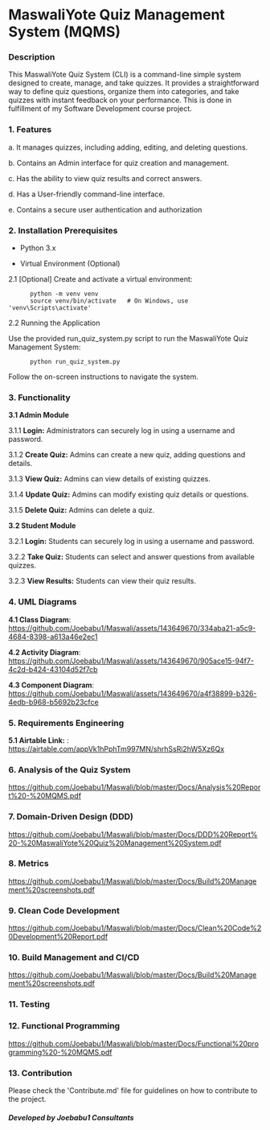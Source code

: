 # **MaswaliYote Quiz Management System (MQMS)**

### Description

This MaswaliYote Quiz System (CLI) is a command-line simple system designed to create, manage, and take quizzes. It provides a straightforward way to define quiz questions, organize them into categories, and take quizzes with instant feedback on your performance. This is done in fulfillment of my Software Development course project.

### 1. Features

a. It manages quizzes, including adding, editing, and deleting questions.

b. Contains an Admin interface for quiz creation and management.

c. Has the ability to view quiz results and correct answers.

d. Has a User-friendly command-line interface.

e. Contains a secure user authentication and authorization

### 2. Installation Prerequisites

+ Python 3.x

+ Virtual Environment (Optional)

2.1 [Optional] Create and activate a virtual environment:

          python -m venv venv
          source venv/bin/activate   # On Windows, use 'venv\Scripts\activate'

2.2 Running the Application

Use the provided run_quiz_system.py script to run the MaswaliYote Quiz Management System:

          python run_quiz_system.py

Follow the on-screen instructions to navigate the system.

### 3. Functionality

**3.1 Admin Module**

3.1.1 **Login:** Administrators can securely log in using a username and password.
     
3.1.2 **Create Quiz:** Admins can create a new quiz, adding questions and details.
     
3.1.3 **View Quiz:** Admins can view details of existing quizzes.
     
3.1.4 **Update Quiz:** Admins can modify existing quiz details or questions.
     
3.1.5 **Delete Quiz:** Admins can delete a quiz.

**3.2 Student Module**

3.2.1 **Login:** Students can securely log in using a username and password.
     
3.2.2 **Take Quiz:** Students can select and answer questions from available quizzes.
     
3.2.3 **View Results:** Students can view their quiz results.

### 4. UML Diagrams

**4.1 Class Diagram**:      
https://github.com/Joebabu1/Maswali/assets/143649670/334aba21-a5c9-4684-8398-a613a46e2ec1

 **4.2 Activity Diagram**:    
 https://github.com/Joebabu1/Maswali/assets/143649670/905ace15-94f7-4c2d-b424-43104d52f7cb

**4.3 Component Diagram**: 
https://github.com/Joebabu1/Maswali/assets/143649670/a4f38899-b326-4edb-b968-b5692b23cfce


### 5. Requirements Engineering
   
**5.1 Airtable Link:** :     https://airtable.com/appVk1hPphTm997MN/shrhSsRi2hW5Xz6Qx

### 6. Analysis of the Quiz System
 
https://github.com/Joebabu1/Maswali/blob/master/Docs/Analysis%20Report%20-%20MQMS.pdf

### 7. Domain-Driven Design (DDD)

https://github.com/Joebabu1/Maswali/blob/master/Docs/DDD%20Report%20-%20MaswaliYote%20Quiz%20Management%20System.pdf

### 8. Metrics

https://github.com/Joebabu1/Maswali/blob/master/Docs/Build%20Management%20screenshots.pdf 

### 9. Clean Code Development

https://github.com/Joebabu1/Maswali/blob/master/Docs/Clean%20Code%20Development%20Report.pdf

### 10. Build Management and CI/CD

https://github.com/Joebabu1/Maswali/blob/master/Docs/Build%20Management%20screenshots.pdf

### 11. Testing


### 12. Functional Programming

https://github.com/Joebabu1/Maswali/blob/master/Docs/Functional%20programming%20-%20MQMS.pdf

### 13. Contribution

Please check the 'Contribute.md' file for guidelines on how to contribute to the project.

  ##### Developed by Joebabu1 Consultants
